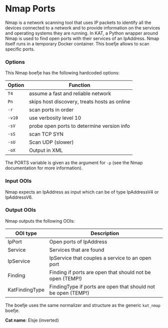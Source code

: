 # Nmap Ports

Nmap is a network scanning tool that uses IP packets to identify all the devices connected to a network and to provide
information on the services and operating systems they are running. In KAT, a Python wrapper around Nmap is used to find
open ports with their services of an IpAddress. Nmap itself runs in a temporary Docker container. This boefje allows to
scan specific ports.

### Options

This Nmap boefje has the following hardcoded options:

| Option | Function                                     |
| ------ | -------------------------------------------- |
| `T4`   | assume a fast and reliable network           |
| `Pn`   | skips host discovery, treats hosts as online |
| `-r`   | scan ports in order                          |
| `-v10` | use verbosity level 10                       |
| `-sV`  | probe open ports to determine version info   |
| `-sS`  | scan TCP SYN                                 |
| `-sU`  | Scan UDP (slower)                            |
| `-oX`  | Output in XML                                |

The PORTS variable is given as the argument for `-p` (see the Nmap documentation for more information).

### Input OOIs

Nmap expects an IpAddress as input which can be of type IpAddressV4 or IpAddressV6.

### Output OOIs

Nmap outputs the following OOIs:

| OOI type       | Description                                                   |
| -------------- | ------------------------------------------------------------- |
| IpPort         | Open ports of IpAddress                                       |
| Service        | Services that are found                                       |
| IpService      | IpService that couples a service to an open port              |
| Finding        | Finding if ports are open that should not be open (TEMP!)     |
| KatFindingType | FindingType if ports are open that should not be open (TEMP!) |

The boefje uses the same normalizer and structure as the generic `kat_nmap` boefje.

**Cat name**: Elsje (inverted)
